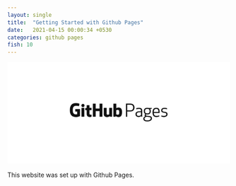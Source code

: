 ```yaml
---
layout: single
title:  "Getting Started with Github Pages"
date:   2021-04-15 00:00:34 +0530
categories: github pages
fish: 10
---
```

![banner](./assets/2021-04-15-getting-started-with-github-pages/banner.png)

This website was set up with Github Pages.
